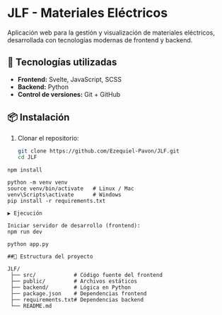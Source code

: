 # JLF - Materiales Eléctricos

Aplicación web para la gestión y visualización de materiales eléctricos, desarrollada con tecnologías modernas de frontend y backend.

## 🚀 Tecnologías utilizadas
- **Frontend:** Svelte, JavaScript, SCSS  
- **Backend:** Python  
- **Control de versiones:** Git + GitHub  

## 📦 Instalación
1. Clonar el repositorio:
   ```bash
   git clone https://github.com/Ezequiel-Pavon/JLF.git
   cd JLF
````
npm install

python -m venv venv
source venv/bin/activate   # Linux / Mac
venv\Scripts\activate      # Windows
pip install -r requirements.txt

▶️ Ejecución

Iniciar servidor de desarrollo (frontend):
npm run dev

python app.py

##📂 Estructura del proyecto

JLF/
 ├── src/            # Código fuente del frontend
 ├── public/         # Archivos estáticos
 ├── backend/        # Lógica en Python
 ├── package.json    # Dependencias frontend
 ├── requirements.txt# Dependencias backend
 └── README.md
